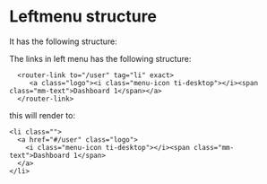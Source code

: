 # Leftmenu structure

It has the following structure:

The links in left menu has the following structure:

```text
  <router-link to="/user" tag="li" exact>
     <a class="logo"><i class="menu-icon ti-desktop"></i><span class="mm-text">Dashboard 1</span></a>
  </router-link>
```

this will render to:

```text
<li class="">
  <a href="#/user" class="logo">
    <i class="menu-icon ti-desktop"></i><span class="mm-text">Dashboard 1</span>
  </a>
</li>
```

